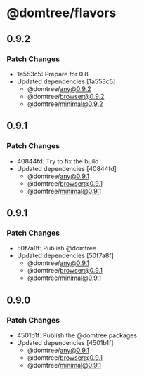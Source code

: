 # @domtree/flavors

## 0.9.2

### Patch Changes

- 1a553c5: Prepare for 0.8
- Updated dependencies [1a553c5]
  - @domtree/any@0.9.2
  - @domtree/browser@0.9.2
  - @domtree/minimal@0.9.2

## 0.9.1

### Patch Changes

- 40844fd: Try to fix the build
- Updated dependencies [40844fd]
  - @domtree/any@0.9.1
  - @domtree/browser@0.9.1
  - @domtree/minimal@0.9.1

## 0.9.1

### Patch Changes

- 50f7a8f: Publish @domtree
- Updated dependencies [50f7a8f]
  - @domtree/any@0.9.1
  - @domtree/browser@0.9.1
  - @domtree/minimal@0.9.1

## 0.9.0

### Patch Changes

- 4501b1f: Publish the @domtree packages
- Updated dependencies [4501b1f]
  - @domtree/any@0.9.1
  - @domtree/browser@0.9.1
  - @domtree/minimal@0.9.1
